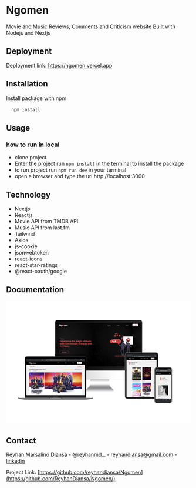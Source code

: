 #  Ngomen

Movie and Music Reviews, Comments and Criticism website Built with Nodejs and Nextjs

## Deployment

Deployment link:
  https://ngomen.vercel.app

  
## Installation

Install package with npm

```bash
  npm install 
```
    
## Usage

### how to run in local
- clone project
- Enter the project run `npm install` in the terminal to install the package
- to run project run `npm run dev` in your terminal 
- open a browser and type the url http://localhost:3000

## Technology

- Nextjs
- Reactjs
- Movie API from TMDB API
- Music API from last.fm
- Tailwind
- Axios
- js-cookie
- jsonwebtoken
- react-icons
- react-star-ratings
- @react-oauth/google

## Documentation

![App Screenshot](https://github.com/ReyhanDiansa/Ngomen/blob/main/frontend/public/ss_mockup/ss_mockup.png)


## Contact

Reyhan Marsalino Diansa - [@reyhanmd._](https://instagram.com/reyhanmd._) - reyhandiansa@gmail.com - [linkedin](https://www.linkedin.com/in/reyhan-marsalino-diansa-02052a247/)

Project Link: [https://github.com/reyhandiansa/Ngomen](https://github.com/ReyhanDiansa/Ngomen/)
